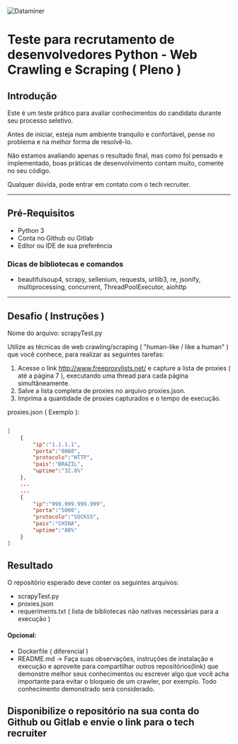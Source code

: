 ![Dataminer](http://www.dataminerdbm.com.br/wp-content/uploads/2020/10/logomarca-1x.png)

# Teste para recrutamento de desenvolvedores Python - Web Crawling e Scraping ( Pleno )

## Introdução

Este é um teste prático para avaliar conhecimentos do candidato durante seu processo 
seletivo.

Antes de iniciar, esteja num ambiente tranquilo e confortável, pense no problema e na melhor forma de resolvê-lo.

Não estamos avaliando apenas o resultado final, mas como foi pensado e implementado, boas práticas de desenvolvimento contam muito, comente no seu código.

Qualquer dúvida, pode entrar em contato com o tech recruiter.

---

## Pré-Requisitos

- Python 3
- Conta no Github ou Gitlab 
- Editor ou IDE de sua preferência 

### Dicas de bibliotecas e comandos

- beautifulsoup4, scrapy, sellenium, requests, urllib3, re, jsonify, multiprocessing, concurrent, ThreadPoolExecutor, aiohttp

---

## Desafio ( Instruções )

Nome do arquivo: scrapyTest.py

Utilize as técnicas de web crawling/scraping ( "human-like / like a human" ) que você conhece, para realizar as seguintes tarefas:

1) Acesse o link http://www.freeproxylists.net/ e capture a lista de proxies ( até a página 7 ), executando uma thread para cada página simultâneamente.
2) Salve a lista completa de proxies no arquivo proxies.json.
3) Imprima a quantidade de proxies capturados e o tempo de execução.


proxies.json ( Exemplo ):

```json 

[
    {
        "ip":"1.1.1.1",
        "porta":"8080",
        "protocolo":"HTTP",
        "pais":"BRAZIL",
        "uptime":"32.8%"
    },
    ...
    ...
    {
        "ip":"999.999.999.999",
        "porta":"5000",
        "protocolo":"SOCKS5",
        "pais":"CHINA",
        "uptime":"80%"
    }
]
```

## Resultado

O repositório esperado deve conter os seguintes arquivos:

- scrapyTest.py
- proxies.json
- requeriments.txt ( lista de bibliotecas não nativas necessárias para a execução )
#### **Opcional:**
- Dockerfile ( diferencial )
- README.md -> Faça suas observações, instruções de instalação e execução e aproveite para compartilhar outros repositórios(link) que demonstre melhor seus conhecimentos ou escrever algo que você acha importante para evitar o bloqueio de um crawler, por exemplo. Todo conhecimento demonstrado será considerado.



## **Disponibilize o repositório na sua conta do Github ou Gitlab e envie o link para o tech recruiter**

